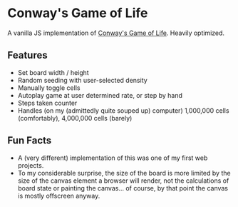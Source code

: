 # Conway's Game of Life

A vanilla JS implementation of [Conway's Game of Life](https://en.wikipedia.org/wiki/Conway%27s_Game_of_Life). Heavily optimized.

## Features

- Set board width / height
- Random seeding with user-selected density
- Manually toggle cells
- Autoplay game at user determined rate, or step by hand
- Steps taken counter
- Handles (on my (admittedly quite souped up) computer) 1,000,000 cells (comfortably), 4,000,000 cells (barely)

## Fun Facts

- A (very different) implementation of this was one of my first web projects.
- To my considerable surprise, the size of the board is more limited by the size of the canvas element a browser will render, not the calculations of board state or painting the canvas... of course, by that point the canvas is mostly offscreen anyway.
